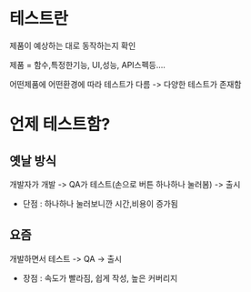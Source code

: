 
# 테스트란

제품이 예상하는 대로 동작하는지 확인

제품 = 함수,특정한기능, UI,성능, API스펙등....

어떤제품에 어떤환경에 따라 테스트가 다름 -> 다양한 테스트가 존재함

# 언제 테스트함?


## 옛날 방식
개발자가 개발 -> QA가 테스트(손으로 버튼 하나하나 눌러봄) -> 출시
- 단점 : 하나하나 눌러보니깐 시간,비용이 증가됨


## 요즘
개발하면서 테스트 -> QA -> 출시
- 장점 : 속도가 빨라짐, 쉽게 작성, 높은 커버리지


